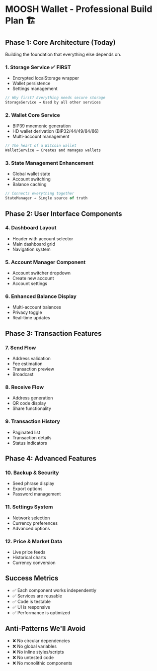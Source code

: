 # MOOSH Wallet - Professional Build Plan 🏗️

## Phase 1: Core Architecture (Today)
Building the foundation that everything else depends on.

### 1. Storage Service ✅ FIRST
- Encrypted localStorage wrapper
- Wallet persistence
- Settings management
```javascript
// Why first? Everything needs secure storage
StorageService → Used by all other services
```

### 2. Wallet Core Service
- BIP39 mnemonic generation
- HD wallet derivation (BIP32/44/49/84/86)
- Multi-account management
```javascript
// The heart of a Bitcoin wallet
WalletService → Creates and manages wallets
```

### 3. State Management Enhancement
- Global wallet state
- Account switching
- Balance caching
```javascript
// Connects everything together
StateManager → Single source of truth
```

## Phase 2: User Interface Components

### 4. Dashboard Layout
- Header with account selector
- Main dashboard grid
- Navigation system

### 5. Account Manager Component
- Account switcher dropdown
- Create new account
- Account settings

### 6. Enhanced Balance Display
- Multi-account balances
- Privacy toggle
- Real-time updates

## Phase 3: Transaction Features

### 7. Send Flow
- Address validation
- Fee estimation
- Transaction preview
- Broadcast

### 8. Receive Flow
- Address generation
- QR code display
- Share functionality

### 9. Transaction History
- Paginated list
- Transaction details
- Status indicators

## Phase 4: Advanced Features

### 10. Backup & Security
- Seed phrase display
- Export options
- Password management

### 11. Settings System
- Network selection
- Currency preferences
- Advanced options

### 12. Price & Market Data
- Live price feeds
- Historical charts
- Currency conversion

## Success Metrics
- ✅ Each component works independently
- ✅ Services are reusable
- ✅ Code is testable
- ✅ UI is responsive
- ✅ Performance is optimized

## Anti-Patterns We'll Avoid
- ❌ No circular dependencies
- ❌ No global variables
- ❌ No inline styles/scripts
- ❌ No untested code
- ❌ No monolithic components